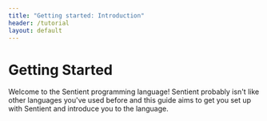 ```yaml
---
title: "Getting started: Introduction"
header: /tutorial
layout: default
---
```

# Getting Started

Welcome to the Sentient programming language! Sentient probably isn't like other
languages you've used before and this guide aims to get you set up with Sentient
and introduce you to the language.
